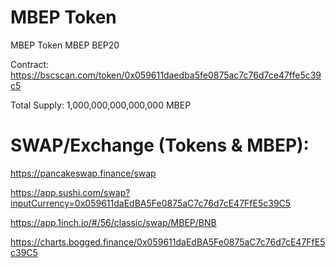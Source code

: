 # MBEP Token
MBEP Token
MBEP
BEP20

Contract: https://bscscan.com/token/0x059611daedba5fe0875ac7c76d7ce47ffe5c39c5

Total Supply: 1,000,000,000,000,000 MBEP

# SWAP/Exchange (Tokens & MBEP): 
https://pancakeswap.finance/swap

https://app.sushi.com/swap?inputCurrency=0x059611daEdBA5Fe0875aC7c76d7cE47FfE5c39C5

https://app.1inch.io/#/56/classic/swap/MBEP/BNB

https://charts.bogged.finance/0x059611daEdBA5Fe0875aC7c76d7cE47FfE5c39C5
